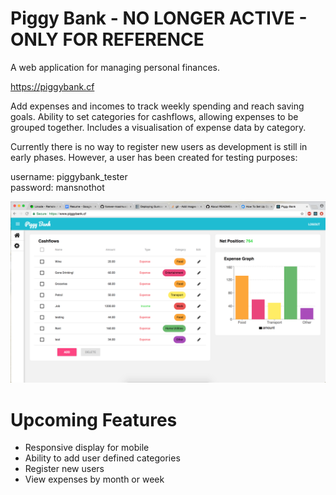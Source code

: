 # Piggy Bank - NO LONGER ACTIVE - ONLY FOR REFERENCE
A web application for managing personal finances.

https://piggybank.cf

Add expenses and incomes to track weekly spending and reach saving goals. Ability to set categories for cashflows, allowing expenses to be grouped together. Includes a visualisation of expense data by category.

Currently there is no way to register new users as development is still in early phases. However, a user has been created for testing purposes:

username: piggybank_tester </br>
password: mansnothot

![alt text](images/readme_example_image.png)

# Upcoming Features
- Responsive display for mobile
- Ability to add user defined categories
- Register new users
- View expenses by month or week
